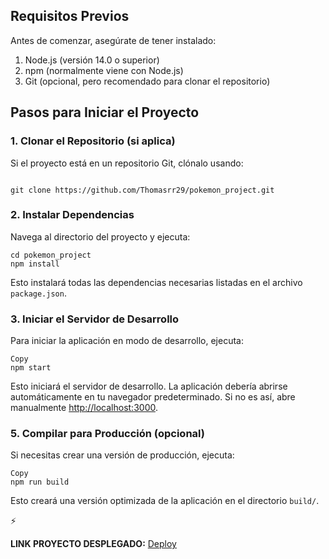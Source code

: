 ## Requisitos Previos

Antes de comenzar, asegúrate de tener instalado:

1. Node.js (versión 14.0 o superior)
2. npm (normalmente viene con Node.js)
3. Git (opcional, pero recomendado para clonar el repositorio)

## Pasos para Iniciar el Proyecto

### 1. Clonar el Repositorio (si aplica)

Si el proyecto está en un repositorio Git, clónalo usando:

```

git clone https://github.com/Thomasrr29/pokemon_project.git

```

### 2. Instalar Dependencias

Navega al directorio del proyecto y ejecuta:

```
cd pokemon_project
npm install

```

Esto instalará todas las dependencias necesarias listadas en el archivo `package.json`.

### 3. Iniciar el Servidor de Desarrollo

Para iniciar la aplicación en modo de desarrollo, ejecuta:

```
Copy
npm start

```

Esto iniciará el servidor de desarrollo. La aplicación debería abrirse automáticamente en tu navegador predeterminado. Si no es así, abre manualmente [http://localhost:3000](http://localhost:3000/).

### 5. Compilar para Producción (opcional)

Si necesitas crear una versión de producción, ejecuta:

```
Copy
npm run build

```

Esto creará una versión optimizada de la aplicación en el directorio `build/`.

<aside>
⚡

**LINK PROYECTO DESPLEGADO:** 
[Deploy
](https://pokemon-project-99xou0cfv-thomas-projects-f6a91d8b.vercel.app/)
</aside>
